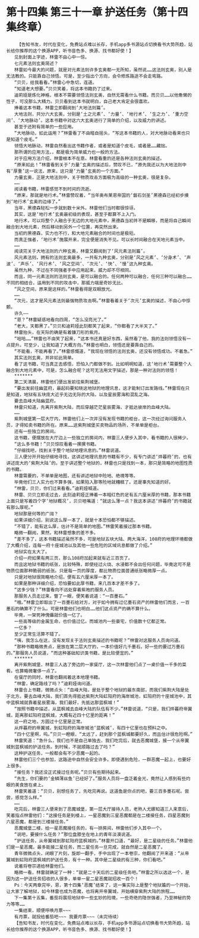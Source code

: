 # 第十四集 第三十一章 护送任务（第十四集终章）
        【告知书友，时代在变化，免费站点难以长存，手机app多书源站点切换看书大势所趋，站长给你推荐的这个换源APP，听书音色多、换源、找书都好使！】
       见到封面上字迹，林雷不由心中一惊。
       七元素法则玄奥简述？
       林雷如今最大的问题，就是对元素法则许多玄奥都一无所知，虽然说……这法则玄奥，别人是无法教的。只能靠自己领悟。可是，至少指出个方向，会令修炼路途不会走弯路。
       “贝贝，给我看看。”林雷心中急切，连道。
       “知道老大想要。”贝贝笑着，将这本书籍扔了过来。
       迪莉娅是炼化神格，根本不需要领悟法则玄奥，自然无需看什么书籍。而贝贝……以他惫懒的性子，可没那么大精力。贝贝看到这本书就明白，自己老大肯定会很喜欢。
       捧着这本书籍，林雷立即翻阅到‘大地法则篇’。
       大地法则，共分六大玄奥，分别是‘土之元素’、‘力量’、‘地行术’、‘生之力’、‘重力空间’、‘大地脉动’。这本书籍中对这六大玄奥进行了简单的介绍，以及威力的讲述。
       甚至于还附有简单的一些应用。
       “大地脉动，如此运用？”林雷看了不由暗自摇头，“写这本书籍的人，对大地脉动看来也只是知道个皮毛。”
       领悟大地脉动，林雷自然看出这书籍作者，或者是知道个皮毛，或者是……藏拙。
       那所谓的应用方法，，都是极为简单威力也一般的方法。
       对于应用方法介绍，林雷根本不在意。林雷看重的还是各种法则玄奥的描述。
       “原来如此！”林雷看到关于‘力量’玄奥的描述后，赞叹不已，“原先我还以为大地法则中有‘厚重’这一说法，原来，这只是‘力量’玄奥的一个方面。”
       力量玄奥，正是大地法则中，关于物质攻击方面极为高级的一种玄奥，很是复杂。
       ……
       阅读着书籍，林雷感觉不到时间的流逝。
       “原来，那就是地行术。”林雷赞叹着，“当年奥布莱恩帝国的‘磐石剑圣’黑德森已经初步摸到‘地行术’玄奥的边缘了。”
       当年，黑德森轻松一步就到数十米外。林雷他们当时都很惊讶。
       其实，这是‘地行术’玄奥最初级的表现，甚至于都算不上入门。
       地行术，可以将整个人融合于无边的大地元素中，黑德森当初并不是瞬移，而是将自己瞬间融合到大地元素，然后移动到另外一个位置，再突然出来。
       当初的黑德森，实力也不行，和大地元素融合的时间也是极短。
       而真正强者，‘地行术’施展开来，完全便是消失不见。可以长时间融合在天地元素当中。
       ……
       阅读完关于大地法则的六种玄奥，林雷又翻阅到了‘风元素法则篇’。
       风元素法则，拥有的法则玄奥最多，一共有九种玄奥，分别是‘风之元素’、‘分身术’、‘声波’、‘声乐’、‘风行术’、‘风之空间’、‘次元’、‘快’、‘慢’这九种玄奥。
       虽然九种，不过在不同强者手中应用起来，威力却不尽相同。
       而且，同一元素法则的法则玄奥，是可以融合的。任何两种可以融合，任何三种可以融合……不同的相结合，运用到不同的攻击中，那威力端是奇妙无比。
       “风之空间，原来是这样的。”林雷看得是双眼放光。
       ……
       “次元，这才是风元素法则最强物质攻击啊。”林雷看着关于‘次元’玄奥的描述，不由心中惊颤。
       许久——
       “恩？”林雷疑惑地看向四周，“怎么没亮光了。”
       “老大，天都黑了。”贝贝和迪莉娅此刻都笑了起来，“你都看了大半天了。”
       林雷抬头，在天际的确是有着镰刀形的紫月。
       “哈哈……”林雷也不由笑了起来，“这本书还真是好东西，虽然看了他，我的法则领悟没有一点提升。可至少，让我知道了大概方向。”林雷也明白，领悟还是要靠自己的。
       “不能看，不能再看了。”林雷感慨道，“我现在领悟的法则玄奥，还没有领悟成功。不着急。”
       其实法则玄奥，并非如此简单。
       看了这书籍，可当真正去感悟，恐怕入门都做不到。比如明明知道，这‘地行术’需要整个人融合到大地元素中，可是，怎么融合呢？这可无法用文字描述，那是一种对法则的领悟！
       *******
       第二天清晨，林雷他们便出发前往紫荆城堡。
       “要出发前往幽蓝府，最起码要知晓这地狱的地理讯息，这才能制订出发路线。”林雷现在只是知道，地狱有五块庞大近乎无边无际的大陆，以及星辰雾海和混乱之海。
       要去血峰大陆幽蓝府。
       林雷只知道，先离开紫荆大陆，而后穿越茫茫星辰雾海，才抵达彼岸的血峰大陆。
       ……
       紫荆城堡第一层大厅内，林雷他们上一次并没有发现书籍的柜台，这一次经过询问服务人员，才得知卖书籍的所在。原来……这紫荆城堡买卖物品的场所，不单单是柜台。
       还有一些独立的房间。
       这书籍，便摆放在大厅边上一些独立的房间内，林雷三人便步入其中，看书籍的人很稀少。
       “这么多书籍！”贝贝惊叹看着一摞摞书籍。
       “仔细找吧，找到关于整个地狱地理讯息的。”林雷说道。
       三人便分开开始仔细地寻找，这讲述地理讯息的书籍有不少，有专门讲述‘烨暮府’的，也有讲述庞大的‘紫荆大陆’的。至于讲述整个地狱的，林雷也只是找到一本，那只是简略的地图性质的书籍。
       林雷需要的，不单单是地图，还有讲述地狱中险地、绝境等等。
       毕竟他们三人实力也不算多强，如果陷入那等险地就糟糕了。还是事先知道的好。
       “林雷，贝贝，你们过来看看。”迪莉娅喊道。
       林雷、贝贝立即走过去，此刻迪莉娅正捧着一本暗红色的足有五六厘米厚的书籍，那本书籍上面只是写着四个字‘地狱概况’，贝贝咂嘴道：“就这么薄一点？我这本讲述‘烨暮府’的书籍就有那么厚呢。”
       地狱那是何等的广阔？
       如果详细介绍，别说这么厚一本了，就是十本恐怕都不够描述。
       “不错了，能有这么厚，估计不是简单的地图。”林雷笑着接过那本书籍。
       略微一翻阅，果然，和林雷想象的差不多。
       “差不多了，这本书籍描述虽然不多，可是地狱五块大陆、两大海洋，108府的地理环境都做了大概介绍，连每一府十座城池以及其他一些危险的区域讯息都做了介绍。”
       地狱实在太大了。
       介绍一府如果有两三页，那么108府加起来就有近三百页了。
       而且这地狱书籍的纸张，比较特殊，即使经过火烧、水浸都不会出任何问题，毕竟这可不是物质位面那种脆弱的纸张。只是每一页的厚度，都比物质位面普通纸张略微厚一点。
       只是对地狱很简略地介绍，便有五六厘米厚一本了。
       如果是那种详细介绍，恐怕要如此厚书籍，来几百本才差不多了。
       “这多少钱？”林雷看向不远处穿着紫袍的服务人员。
       那服务人员走过来，瞥了一眼，便笑着说道：“一百墨石。”
       “哦。”林雷立即取出了一百墨石给对方，对于如今拥有过亿墨石资产的林雷他们而言，一百墨石的确算不了什么。可是林雷他们也明白……他们这点资产的确不算什么。
       毕竟，一架死神傀儡就价值一亿了。
       一些高等级的金属生命，也价值过亿。而城池内一些豪宅，价值数十亿都正常。
       一亿多？
       至少正常生活算不错了。
       “咦，我怎么在这，没有发现关于法则玄奥描述的书籍呢？”林雷对这服务人员询问道。
       “那种书籍略微贵点，是放在第二层大厅的，一本价值好几千墨石，好一些的要过万墨石的。”那服务人员说道，“而这种基础知识类书籍，是比较便宜的。”
       *******
       离开紫荆城堡，林雷三人选了旁边的一家餐厅，这一次林雷他们点了一桌价值一千多的菜肴。也算略微奢侈一点了。
       在餐厅的同时，林雷也翻阅着这本地理书籍。
       “林雷，确定路线了吗？”迪莉娅询问道。
       林雷合上书籍，微微点头：“血峰大陆，是处于整个地狱的最东南部，而我们紫荆大陆是处于北方。要去血峰大陆，我们首先得抵达紫荆大陆虹阳府的海岸城池，虹阳府的十座城池中，其中蓝枫城就靠着星辰雾海，我们最好，先抵达那蓝枫城！”
       “按照书籍中描述，从蓝枫城去血峰大陆的队伍有不少。”林雷说道，“只是，我们烨暮府帝翼城，距离那虹阳府蓝枫城，大概有近四十亿里的距离！”
       这一府之地，方圆过十亿里是正常。
       从烨暮府的帝翼城，到虹阳府的海岸城池‘蓝枫城’，有四十亿里也在预料之中。
       “四十亿里啊，呜。”贝贝一瞪眼，“太远了，赶到那个蓝枫城都要好久，而且估计很危险啊。”
       林雷笑道：“急什么，我们也不是自己单独去，我们吃完后，就去恶魔城堡，接一个从帝翼城到蓝枫城的护送任务。到时候，不就顺路过去了吗？”
       这种护送任务，一般都会有不少恶魔一起的。
       林雷他们三个也参加，这路途中自然会安全许多。即使遇到危险，一群恶魔一起上，也要好上很多。
       “接任务？我还没正式接过任务呢。”贝贝有些期待起来。
       “先生，你们要的‘金鳞薄丝鱼’已经好了。”服务人员将一盘泛着金光，竟然让人感到有些灼眼的美食放在桌上。
       林雷笑着道：“贝贝，别想任务了，先吃完再说。这道鱼是你点的吧，要三百多墨石呢。尝尝，感觉怎么样。”
       ……
       吃完后，林雷三人便来到了恶魔城堡，第一层大厅接待人员，老熟人尤娜知道三人来意后，笑着指点林雷他们：“这接任务是到楼上，一星恶魔到三星恶魔都是在二楼接任务，四星恶魔到六星恶魔，都是到三楼接任务。”
       恶魔城堡二楼，给一星恶魔接任务的，有一排房间，林雷他们步入其中一个。
       “说吧，要接什么任务？”那位盘膝坐在地上的青年淡漠说道。
       “护送任务，从帝翼城到那虹阳府蓝枫城的。”林雷开口道，“最好，是二星级的任务。”林雷他们是一星恶魔，最多能接二星任务，而二星任务一旦完成，就自然是二星恶魔了。
       青年微微点头，闭眼了片刻，旋即一翻手，手中出现了一本卷宗，他翻阅了开来道：“从帝翼城到虹阳府蓝枫城的护送任务，有十一种。其中是二星级的有三种，你们看吧。”
       说着将卷宗递给林雷他们。
       略微一看，林雷就确定了一种：“就是二十天后的二星级任务吧。”林雷之所以选这一个，是因为这一护送任务招收的人很多，单单一星二星恶魔就招收一百个！
       Ps：今天两章完毕，恩，第十四集‘恶魔’结束了，这一集实际上是整个地狱篇的一个开始，让大家了解地狱，如今林雷也成为恶魔，也将离开帝翼城，开始横穿紫荆大陆的旅程……
       下一集第十五集，番茄将展现地狱中一些玄妙的险境，一些奇绝的隐世强者，乃至神秘的势力等等……
       一集结束，顺便呼唤月票~~~
       有月票，就投给番茄吧~~~ 我要月票~~~（未完待续）
       【告知书友，时代在变化，免费站点难以长存，手机app多书源站点切换看书大势所趋，站长给你推荐的这个换源APP，听书音色多、换源、找书都好使！】